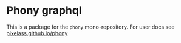 # Phony graphql

This is a package for the `phony` mono-repository.
For user docs see [pixelass.github.io/phony](https://pixelass.github.io/phony)
